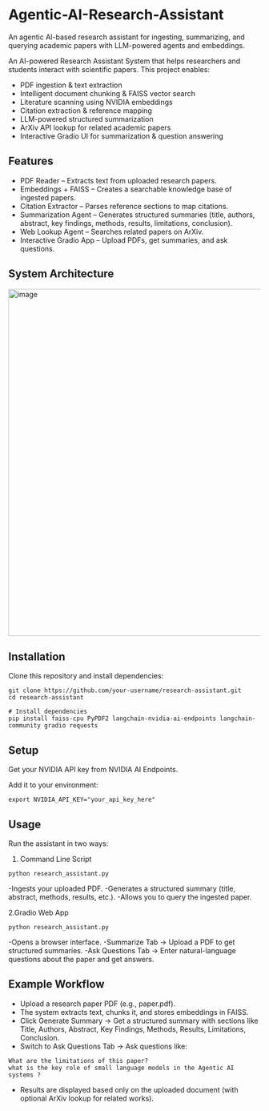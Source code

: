 # Agentic-AI-Research-Assistant
An agentic AI-based research assistant for ingesting, summarizing, and querying academic papers with LLM-powered agents and embeddings.


An AI-powered Research Assistant System that helps researchers and students interact with scientific papers.
This project enables:

- PDF ingestion & text extraction
- Intelligent document chunking & FAISS vector search
- Literature scanning using NVIDIA embeddings
- Citation extraction & reference mapping
- LLM-powered structured summarization
- ArXiv API lookup for related academic papers
- Interactive Gradio UI for summarization & question answering


## **Features**

- PDF Reader – Extracts text from uploaded research papers.
- Embeddings + FAISS – Creates a searchable knowledge base of ingested papers.
- Citation Extractor – Parses reference sections to map citations.
- Summarization Agent – Generates structured summaries (title, authors, abstract, key findings, methods, results, limitations, conclusion).
- Web Lookup Agent – Searches related papers on ArXiv.
- Interactive Gradio App – Upload PDFs, get summaries, and ask questions.

## **System Architecture**

<img width="1280" height="693" alt="image" src="https://github.com/user-attachments/assets/422c5a2b-0021-4950-945e-fb49ad69376d" />


## **Installation**

Clone this repository and install dependencies:

```
git clone https://github.com/your-username/research-assistant.git
cd research-assistant

# Install dependencies
pip install faiss-cpu PyPDF2 langchain-nvidia-ai-endpoints langchain-community gradio requests 
```

## **Setup**

Get your NVIDIA API key from NVIDIA AI Endpoints.

Add it to your environment:
```
export NVIDIA_API_KEY="your_api_key_here"
```

## **Usage**

Run the assistant in two ways:

1. Command Line Script

```
python research_assistant.py
```

-Ingests your uploaded PDF.
-Generates a structured summary (title, abstract, methods, results, etc.).
-Allows you to query the ingested paper.

2️.Gradio Web App
```
python research_assistant.py
```

-Opens a browser interface.
-Summarize Tab → Upload a PDF to get structured summaries.
-Ask Questions Tab → Enter natural-language questions about the paper and get answers.


## **Example Workflow**

- Upload a research paper PDF (e.g., paper.pdf).
- The system extracts text, chunks it, and stores embeddings in FAISS.
- Click Generate Summary → Get a structured summary with sections like Title, Authors, Abstract, Key Findings, Methods, Results, Limitations, Conclusion.
- Switch to Ask Questions Tab → Ask questions like:
```
What are the limitations of this paper?
what is the key role of small language models in the Agentic AI systems ?
```
- Results are displayed based only on the uploaded document (with optional ArXiv lookup for related works).
